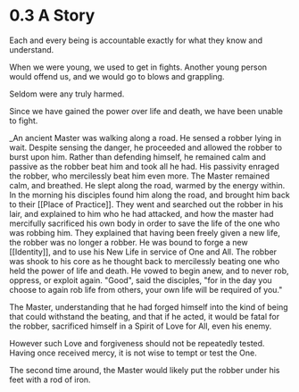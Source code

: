 # 0.3 A Story
Each and every being is accountable exactly for what they know and understand. 

When we were young, we used to get in fights. Another young person would offend us, and we would go to blows and grappling. 

Seldom were any truly harmed. 

Since we have gained the power over life and death, we have been unable to fight. 

_An ancient Master was walking along a road. He sensed a robber lying in wait. Despite sensing the danger, he proceeded and allowed the robber to burst upon him. Rather than defending himself, he remained calm and passive as the robber beat him and took all he had. His passivity enraged the robber, who mercilessly beat him even more. The Master remained calm, and breathed. He slept along the road, warmed by the energy within. In the morning his disciples found him along the road, and brought him back to their [[Place of Practice]]. They went and searched out the robber in his lair, and explained to him who he had attacked, and how the master had mercifully sacrificed his own body in order to save the life of the one who was robbing him. They explained that having been freely given a new life, the robber was no longer a robber. He was bound to forge a new [[Identity]], and to use his New Life in service of One and All. The robber was shook to his core as he thought back to mercilessly beating one who held the power of life and death. He vowed to begin anew, and to never rob, oppress, or exploit again. "Good", said the disciples, "for in the day you choose to again rob life from others, your own life will be required of you."

The Master, understanding that he had forged himself into the kind of being that could withstand the beating, and that if he acted, it would be fatal for the robber, sacrificed himself in a Spirit of Love for All, even his enemy. 

However such Love and forgiveness should not be repeatedly tested. Having once received mercy, it is not wise to tempt or test the One. 

The second time around, the Master would likely put the robber under his feet with a rod of iron. 

